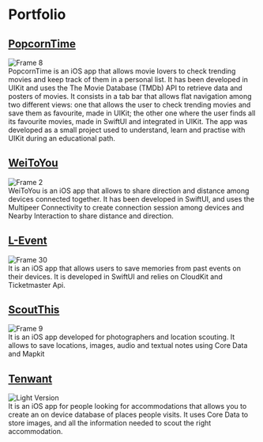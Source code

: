 # Portfolio

## [PopcornTime](https://github.com/giuglianoanton/PopcornTime)
![Frame 8](https://github.com/giuglianoanton/portfolio/assets/113599844/f5a1cb5a-2fc1-418e-96d7-2d4abef6f3c9)
<br>
PopcornTime is an iOS app that allows movie lovers to check trending movies and keep track of them in a personal list.
It has been developed in UIKit and uses the The Movie Database (TMDb) API to retrieve data and posters of movies. 
It consists in a tab bar that allows flat navigation among two different views: one that allows the user to check trending movies and save them as favourite, made in UIKit; the other one where the user finds all its favourite movies, made in SwiftUI and integrated in UIKit.
The app was developed as a small project used to understand, learn and practise with UIKit during an educational path.

##  [WeiToYou](https://github.com/giuglianoanton/WeiToYou)
![Frame 2](https://github.com/giuglianoanton/portfolio/assets/113599844/239753b6-7938-4b6d-80bf-dc6e5d494b04)
<br>
WeiToYou is an iOS app that allows to share direction and distance among devices connected together.
It has been developed in SwiftUI, and uses the Multipeer Connectivity to create connection session among devices and Nearby Interaction to share distance and direction.

## [L-Event](https://github.com/br3sc4/Chimera)
![Frame 30](https://github.com/giuglianoanton/portfolio/assets/113599844/783c9a98-fa52-4853-af00-9ed4c16048d6)
<br>
It is an iOS app that allows users to save memories from past events on their devices.
It is developed in SwiftUI and relies on CloudKit and Ticketmaster Api.

## [ScoutThis](https://github.com/Graffioh/scouting-app)
![Frame 9](https://github.com/giuglianoanton/portfolio/assets/113599844/8252f19b-e2f4-49e9-af95-633871228317)
<br>
It is an iOS app developed for photographers and location scouting.
It allows to save locations, images, audio and textual notes using Core Data and Mapkit

## [Tenwant](https://github.com/br3sc4/Tenwant)
![Light Version](https://github.com/giuglianoanton/portfolio/assets/113599844/6670ebc3-aaa2-440f-b6a7-3cc684451622)
<br>
It is an iOS app for people looking for accommodations that allows you to create an on device database of places people visits.
It uses Core Data to store images, and all the information needed to scout the right accommodation.

